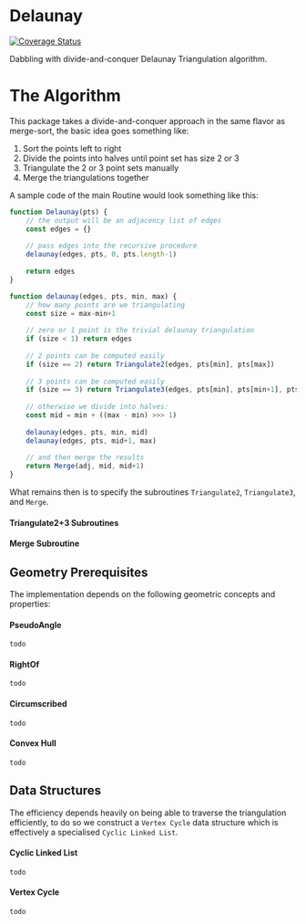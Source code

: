# Delaunay

[![Coverage Status](https://coveralls.io/repos/github/desicochrane/delaunay/badge.svg?branch=master)](https://coveralls.io/github/desicochrane/delaunay?branch=master)

Dabbling with divide-and-conquer Delaunay Triangulation algorithm.

# The Algorithm
This package takes a divide-and-conquer approach in the same flavor as merge-sort, the basic idea goes something like:

1. Sort the points left to right
1. Divide the points into halves until point set has size 2 or 3
1. Triangulate the 2 or 3 point sets manually
1. Merge the triangulations together


A sample code of the main Routine would look something like this:

```js
function Delaunay(pts) {
    // the output will be an adjacency list of edges
    const edges = {}
    
    // pass edges into the recursive procedure
    delaunay(edges, pts, 0, pts.length-1)
    
    return edges
}

function delaunay(edges, pts, min, max) {
    // how many points are we triangulating
    const size = max-min+1
    
    // zero or 1 point is the trivial delaunay triangulation 
    if (size < 1) return edges
    
    // 2 points can be computed easily
    if (size == 2) return Triangulate2(edges, pts[min], pts[max])
    
    // 3 points can be computed easily
    if (size == 3) return Triangulate3(edges, pts[min], pts[min+1], pts[max])
    
    // otherwise we divide into halves:
    const mid = min + ((max - min) >>> 1)
    
    delaunay(edges, pts, min, mid)
    delaunay(edges, pts, mid+1, max)
    
    // and then merge the results
    return Merge(adj, mid, mid+1)
}
```

What remains then is to specify the subroutines `Triangulate2`, `Triangulate3`, and `Merge`.

#### Triangulate2+3 Subroutines

#### Merge Subroutine


## Geometry Prerequisites
The implementation depends on the following geometric concepts and properties:

#### PseudoAngle
```todo```

#### RightOf
```todo```

#### Circumscribed
```todo```

#### Convex Hull
```todo```


## Data Structures
The efficiency depends heavily on being able to traverse the triangulation efficiently, to do so we construct a `Vertex Cycle` data structure which is effectively a specialised `Cyclic Linked List`.

#### Cyclic Linked List
```todo```

#### Vertex Cycle
```todo```
